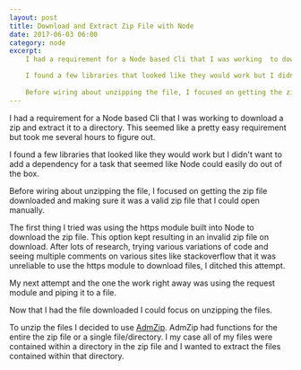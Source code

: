 ```yaml
---
layout: post
title: Download and Extract Zip File with Node
date: 2017-06-03 06:00
category: node
excerpt: 
	I had a requirement for a Node based Cli that I was working  to download a zip and extract  it to a directory.  This seemed like a pretty easy requirement but took me several hours to figure out. 

	I found a few libraries that looked like they would work but I didn't want to add a dependency for a task that seemed like Node could easily do  out of the box.
 
	Before wiring about unzipping the file, I focused on getting the zip file downloaded and making sure it was a valid zip file that I could open manually.
---
```


I had a requirement for a Node based Cli that I was working  to download a zip and extract  it to a directory.  This seemed like a pretty easy requirement but took me several hours to figure out. 

I found a few libraries that looked like they would work but I didn't want to add a dependency for a task that seemed like Node could easily do  out of the box.
 
Before wiring about unzipping the file, I focused on getting the zip file downloaded and making sure it was a valid zip file that I could open manually.
  
The first thing I tried was using the https module built into Node to download the zip file.    This option kept resulting in an invalid zip file on download.  After lots of research, trying various variations of code  and seeing multiple comments on various sites like stackoverflow that it was unreliable to use the https module to  download  files, I ditched this attempt.
 
 My next attempt and the one the work right away was using the request module and piping  it  to a file.  

Now that I had the file downloaded I could focus on  unzipping the files.  

To unzip the files I decided to use [AdmZip]().  AdmZip had  functions for  the entire the zip file or  a single file/directory.  I my case all of my files were contained within a directory in the zip file and I wanted to extract the files contained within that directory.


